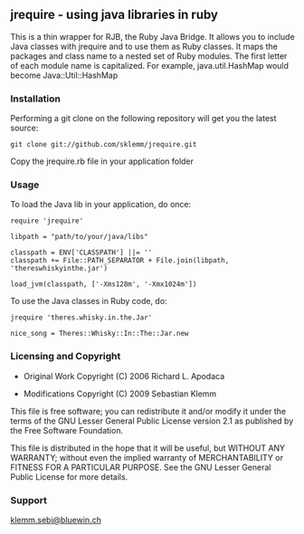 ## jrequire - using java libraries in ruby


This is a thin wrapper for RJB, the Ruby Java Bridge.
It allows you to include Java classes with jrequire and to use them as 
Ruby classes.
It maps the packages and class name to a nested set of Ruby modules. 
The first letter of each module name is capitalized.
For example, java.util.HashMap would become Java::Util::HashMap

### Installation

Performing a git clone on the following repository will get you
the latest source:

    git clone git://github.com/sklemm/jrequire.git 
    
Copy the jrequire.rb file in your application folder


### Usage

To load the Java lib in your application, do once:

    require 'jrequire'

    libpath = "path/to/your/java/libs"

    classpath = ENV['CLASSPATH'] ||= ''
    classpath += File::PATH_SEPARATOR + File.join(libpath, 'thereswhiskyinthe.jar')

    load_jvm(classpath, ['-Xms128m', '-Xmx1024m'])
    

To use the Java classes in Ruby code, do:

    jrequire 'theres.whisky.in.the.Jar'
    
    nice_song = Theres::Whisky::In::The::Jar.new
    

### Licensing and Copyright

* Original Work Copyright (C) 2006 Richard L. Apodaca

* Modifications Copyright (C) 2009 Sebastian Klemm

This file is free software; you can redistribute it and/or
modify it under the terms of the GNU Lesser General Public
License version 2.1 as published by the Free Software
Foundation.

This file is distributed in the hope that it will be useful,
but WITHOUT ANY WARRANTY; without even the implied warranty of
MERCHANTABILITY or FITNESS FOR A PARTICULAR PURPOSE. See the GNU
Lesser General Public License for more details.


### Support

klemm.sebi@bluewin.ch
